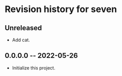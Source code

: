 # Revision history for seven

## Unreleased

- Add cat.

## 0.0.0.0 -- 2022-05-26

- Initialize this project.
